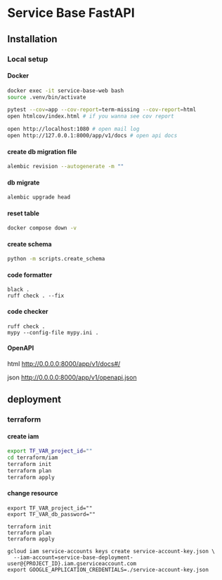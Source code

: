 # Service Base FastAPI

## Installation

### Local setup

#### Docker

```bash
docker exec -it service-base-web bash
source .venv/bin/activate

pytest --cov=app --cov-report=term-missing --cov-report=html
open htmlcov/index.html # if you wanna see cov report

open http://localhost:1080 # open mail log
open http://127.0.0.1:8000/app/v1/docs # open api docs

```

#### create db migration file

```bash
alembic revision --autogenerate -m ""
```

#### db migrate

```bash
alembic upgrade head
```

#### reset table

```bash
docker compose down -v
```

#### create schema

```bash
python -m scripts.create_schema
```

#### code formatter

```
black .
ruff check . --fix
```

#### code checker

```
ruff check .
mypy --config-file mypy.ini .
```

#### OpenAPI

html
http://0.0.0.0:8000/app/v1/docs#/

json
http://0.0.0.0:8000/app/v1/openapi.json

## deployment

### terraform

#### create iam

```sh
export TF_VAR_project_id=""
cd terraform/iam
terraform init
terraform plan
terraform apply
```

#### change resource

```
export TF_VAR_project_id=""
export TF_VAR_db_password=""

terraform init
terraform plan
terraform apply
```

```
gcloud iam service-accounts keys create service-account-key.json \
  --iam-account=service-base-deployment-user@{PROJECT_ID}.iam.gserviceaccount.com
export GOOGLE_APPLICATION_CREDENTIALS=./service-account-key.json
```

